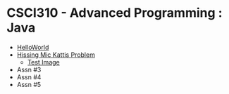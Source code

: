 # CSCI310 - Advanced Programming : Java
 - [HelloWorld](https://github.com/JohnsonClayton/csci310/blob/master/mavenproject1/src/main/java/com/github/JohnsonClayton/HelloWorld.java)
 - [Hissing Mic Kattis Problem](https://github.com/JohnsonClayton/csci310/blob/master/HissingMicrophoneSolution/src/main/java/HissingMic.java)
   - [Test Image](https://github.com/JohnsonClayton/csci310/blob/master/HissingMicrophoneSolution/src/main/java/com/github/johnsonclayton/hissingmicrophonesolution/HissingMic.PNG)
 - Assn #3
 - Assn #4
 - Assn #5
